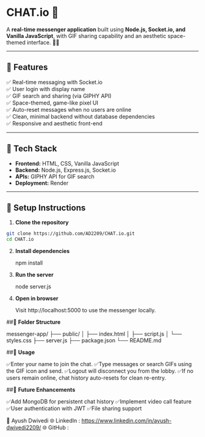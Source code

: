# CHAT.io 🚀

A **real-time messenger application** built using **Node.js, Socket.io, and Vanilla JavaScript**, with GIF sharing capability and an aesthetic space-themed interface. 🌌✨

---

## 🔷 **Features**

✅ Real-time messaging with Socket.io  
✅ User login with display name  
✅ GIF search and sharing (via GIPHY API)  
✅ Space-themed, game-like pixel UI  
✅ Auto-reset messages when no users are online  
✅ Clean, minimal backend without database dependencies  
✅ Responsive and aesthetic front-end

---

## 🔷 **Tech Stack**

- **Frontend:** HTML, CSS, Vanilla JavaScript
- **Backend:** Node.js, Express.js, Socket.io
- **APIs:** GIPHY API for GIF search
- **Deployment:** Render

---

## 🔷 **Setup Instructions**

1. **Clone the repository**

```bash
git clone https://github.com/AD2209/CHAT.io.git
cd CHAT.io
```

2. **Install dependencies**

   npm install

3. **Run the server**

   node server.js
   
4. **Open in browser**

   Visit http://localhost:5000 to use the messenger locally.


##🔷 **Folder Structure**

  messenger-app/
  ├── public/
  │   ├── index.html
  │   ├── script.js
  │   └── styles.css
  ├── server.js
  ├── package.json
  └── README.md

  
##🔷 **Usage**

✅Enter your name to join the chat.
✅Type messages or search GIFs using the GIF icon and send.
✅Logout will disconnect you from the lobby.
✅If no users remain online, chat history auto-resets for clean re-entry.

##🔷 **Future Enhancements**

✅Add MongoDB for persistent chat history
✅Implement video call feature
✅User authentication with JWT
✅File sharing support

👤 Ayush Dwivedi
🌐 LinkedIn : https://www.linkedin.com/in/ayush-dwivedi2209/
🌐 GitHub : 
